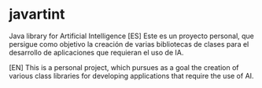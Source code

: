 # javartint
Java library for Artificial Intelligence
[ES]
Este es un proyecto personal, que persigue como objetivo la creación de varias bibliotecas de clases para el desarrollo de aplicaciones que requieran el uso de IA.

[EN]
This is a personal project, which pursues as a goal the creation of various class libraries for developing applications that require the use of AI.
